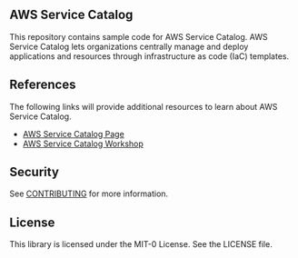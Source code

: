 ## AWS Service Catalog 

This repository contains sample code for AWS Service Catalog.  AWS Service Catalog lets organizations centrally manage and deploy applications and resources through infrastructure as code (IaC) templates.  

## References

The following links will provide additional resources to learn about AWS Service Catalog.

-   [AWS Service Catalog Page](https://aws.amazon.com/servicecatalog/)
-   [AWS Service Catalog Workshop](http://servicecatalog.workshop.aws)

## Security

See [CONTRIBUTING](CONTRIBUTING.md#security-issue-notifications) for more information.

## License

This library is licensed under the MIT-0 License. See the LICENSE file.

